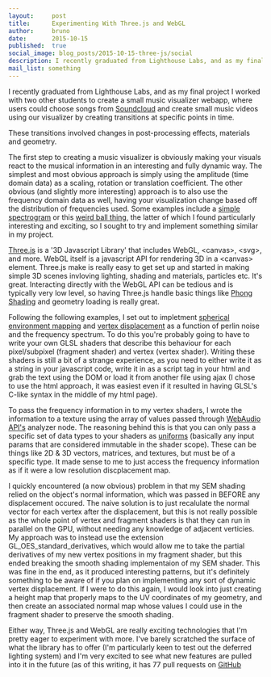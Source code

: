 ```yaml
---
layout:     post
title:      Experimenting With Three.js and WebGL
author:     bruno
date:       2015-10-15
published:  true
social_image: blog_posts/2015-10-15-three-js/social
description: I recently graduated from Lighthouse Labs, and as my final project I worked with two other students to create a small music visualizer webapp, where users could choose songs from Soundcloud and create small music videos using our visualizer by creating transitions at specific points in time.
mail_list: something
---
```


I recently graduated from Lighthouse Labs, and as my final project I worked with two other students to create a small music visualizer webapp,
where users could choose songs from [Soundcloud](https://soundcloud.com/) and create small music videos using our visualizer
by creating transitions at specific points in time.

<!--more-->

These transitions involved changes in post-processing effects, materials and geometry.

The first step to creating a music visualizer is obviously making your visuals react to the musical information in an
interesting and fully dynamic way. The simplest and most obvious approach is simply using the amplitude (time domain data) as a scaling,
rotation or translation coefficient.
The other obvious (and slightly more interesting) approach is to also use the frequency domain data as well,
having your visualization change based off the distribution of frequencies used. Some examples
include a [simple spectrogram](https://www.shadertoy.com/view/Xds3Rr) or this [weird ball thing](https://www.shadertoy.com/view/Xtl3W2),
the latter of which I found particularly interesting and exciting, so I sought to try and implement something similar in my project.

[Three.js](http://threejs.org/) is a '3D Javascript Library' that includes WebGL, \<canvas\>, \<svg\>, and more.
WebGL itself is a javascript API for rendering 3D in a \<canvas\> element. Three.js make is really easy to get set up and
started in making simple 3D scenes invloving lighting, shading and materials, particles etc. It's great. Interacting directly with the
WebGL API can be tedious and is typically very low level,
so having Three.js handle basic things like [Phong Shading](https://en.wikipedia.org/wiki/Phong_shading) and geometry loading is really great.

Following the following examples, I set out to impletment [spherical environment mapping](http://www.clicktorelease.com/blog/creating-spherical-environment-mapping-shader)
and [vertex displacement](http://www.clicktorelease.com/blog/vertex-displacement-noise-3d-webgl-glsl-three-js) as a function of perlin noise and the frequency spectrum.
To do this you're probably going to have to write your own GLSL shaders that describe this behaviour for each pixel/subpixel (fragment shader) and vertex (vertex shader).
Writing these shaders is still a bit of a strange experience, as you need to either write it as a string in your javascript code,
write it in as a script tag in your html and grab the text using the DOM or load it from another file using ajax (I chose to use the
html approach, it was easiest even if it resulted in having GLSL's C-like syntax in the middle of my html page).

To pass the frequency information in to my vertex shaders, I wrote the information to a texture using the array of values passed through
[WebAudio API's](https://developer.mozilla.org/en-US/docs/Web/API/Web_Audio_API) analyzer node.
The reasoning behind this is that you can only pass a specific set of data types to your shaders as
[uniforms](https://www.opengl.org/wiki/Uniform_(GLSL)) (basically any input params that are considered immutable in the shader scope).
These can be things like 2D & 3D vectors, matrices, and textures, but must be of a specific type. It made sense to me to just access the
frequency information as if it were a low resolution discplacement map.

I quickly encountered (a now obvious) problem in that my SEM shading relied on the object's normal information,
which was passed in BEFORE any displacement occured. The naive solution is to just recalulate the normal vector for each vertex after the
displacement, but this is not really possible as the whole point of vertex and fragment shaders is that they can run in parallel on the GPU,
without needing any knowledge of adjacent verticies. My approach was to instead use the extension GL_OES_standard_derivatives, which would allow me to take the partial derivatives of
my new vertex positions in my fragment shader, but this ended breaking the smooth shading implementaion of my SEM shader.
This was fine in the end, as it produced interesting patterns, but it's definitely something to be aware of if you plan on implementing any sort of
dynamic vertex displacement. If I were to do this again, I would look into just creating a height map that properly maps to the UV coordinates of my geometry,
and then create an associated normal map whose values I could use in the fragment shader to preserve the smooth shading.

Either way, Three.js and WebGL are really exciting technologies that I'm pretty eager to experiment with more.
I've barely scratched the surface of what the library has to offer (I'm particularly keen to test out the deferred lighting system)
and I'm very excited to see what new features are pulled into it in the future (as of this writing, it has 77 pull requests on
[GitHub](https://github.com/mrdoob/three.js/pulls?q=is%3Aopen+is%3Apr)


